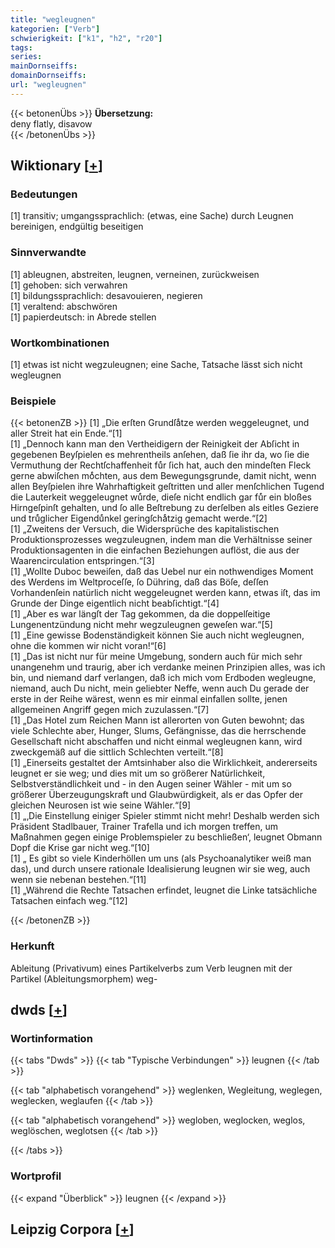 ```yaml
---
title: "wegleugnen"
kategorien: ["Verb"]
schwierigkeit: ["k1", "h2", "r20"]
tags:
series:
mainDornseiffs:
domainDornseiffs:
url: "wegleugnen"
---
```


{{< betonenÜbs >}}
**Übersetzung:**  
deny flatly, disavow  
{{< /betonenÜbs >}}

## Wiktionary [[+](https://de.wiktionary.org/wiki/wegleugnen)]

### Bedeutungen
[1] transitiv; umgangssprachlich: (etwas, eine Sache) durch Leugnen bereinigen, endgültig beseitigen  

### Sinnverwandte
[1] ableugnen, abstreiten, leugnen, verneinen, zurückweisen  
[1] gehoben: sich verwahren  
[1] bildungssprachlich: desavouieren, negieren  
[1] veraltend: abschwören  
[1] papierdeutsch: in Abrede stellen  

### Wortkombinationen
[1] etwas ist nicht wegzuleugnen; eine Sache, Tatsache lässt sich nicht wegleugnen  

### Beispiele
{{< betonenZB >}}
[1] „Die erſten Grundſaͤtze werden weggeleugnet, und aller Streit hat ein Ende.“[1]  
[1] „Dennoch kann man den Vertheidigern der Reinigkeit der Abſicht in gegebenen Beyſpielen es mehrentheils anſehen, daß ſie ihr da, wo ſie die Vermuthung der Rechtſchaffenheit fuͤr ſich hat, auch den mindeſten Fleck gerne abwiſchen moͤchten, aus dem Bewegungsgrunde, damit nicht, wenn allen Beyſpielen ihre Wahrhaftigkeit geſtritten und aller menſchlichen Tugend die Lauterkeit weggeleugnet wuͤrde, dieſe nicht endlich gar fuͤr ein bloßes Hirngeſpinſt gehalten, und ſo alle Beſtrebung zu derſelben als eitles Geziere und truͤglicher Eigenduͤnkel geringſchaͤtzig gemacht werde.“[2]  
[1] „Zweitens der Versuch, die Widersprüche des kapitalistischen Produktionsprozesses wegzuleugnen, indem man die Verhältnisse seiner Produktionsagenten in die einfachen Beziehungen auflöst, die aus der Waarencirculation entspringen.“[3]  
[1] „Wollte Duboc beweiſen, daß das Uebel nur ein nothwendiges Moment des Werdens im Weltproceſſe, ſo Dühring, daß das Böſe, deſſen Vorhandenſein natürlich nicht weggeleugnet werden kann, etwas iſt, das im Grunde der Dinge eigentlich nicht beabſichtigt.“[4]  
[1] „Aber es war längſt der Tag gekommen, da die doppelſeitige Lungenentzündung nicht mehr wegzuleugnen geweſen war.“[5]  
[1] „Eine gewisse Bodenständigkeit können Sie auch nicht wegleugnen, ohne die kommen wir nicht voran!“[6]  
[1] „Das ist nicht nur für meine Umgebung, sondern auch für mich sehr unangenehm und traurig, aber ich verdanke meinen Prinzipien alles, was ich bin, und niemand darf verlangen, daß ich mich vom Erdboden wegleugne, niemand, auch Du nicht, mein geliebter Neffe, wenn auch Du gerade der erste in der Reihe wärest, wenn es mir einmal einfallen sollte, jenen allgemeinen Angriff gegen mich zuzulassen.“[7]  
[1] „Das Hotel zum Reichen Mann ist allerorten von Guten bewohnt; das viele Schlechte aber, Hunger, Slums, Gefängnisse, das die herrschende Gesellschaft nicht abschaffen und nicht einmal wegleugnen kann, wird zweckgemäß auf die sittlich Schlechten verteilt.“[8]  
[1] „Einerseits gestaltet der Amtsinhaber also die Wirklichkeit, andererseits leugnet er sie weg; und dies mit um so größerer Natürlichkeit, Selbstverständlichkeit und - in den Augen seiner Wähler - mit um so größerer Überzeugungskraft und Glaubwürdigkeit, als er das Opfer der gleichen Neurosen ist wie seine Wähler.“[9]  
[1] „‚Die Einstellung einiger Spieler stimmt nicht mehr! Deshalb werden sich Präsident Stadlbauer, Trainer Trafella und ich morgen treffen, um Maßnahmen gegen einige Problemspieler zu beschließen‘, leugnet Obmann Dopf die Krise gar nicht weg.“[10]  
[1] „ Es gibt so viele Kinderhöllen um uns (als Psychoanalytiker weiß man das), und durch unsere rationale Idealisierung leugnen wir sie weg, auch wenn sie nebenan bestehen.“[11]  
[1] „Während die Rechte Tatsachen erfindet, leugnet die Linke tatsächliche Tatsachen einfach weg.“[12]  

{{< /betonenZB >}}
### Herkunft
Ableitung (Privativum) eines Partikelverbs zum Verb leugnen mit der Partikel (Ableitungsmorphem) weg-  



## dwds [[+](https://www.dwds.de/wb/wegleugnen)]

### Wortinformation
{{< tabs "Dwds" >}}
{{< tab "Typische Verbindungen" >}}
leugnen
{{< /tab >}}

{{< tab "alphabetisch vorangehend" >}}
weglenken, Wegleitung, weglegen, weglecken, weglaufen
{{< /tab >}}

{{< tab "alphabetisch vorangehend" >}}
wegloben, weglocken, weglos, weglöschen, weglotsen
{{< /tab >}}

{{< /tabs >}}

### Wortprofil
{{< expand "Überblick" >}} leugnen {{< /expand >}}

## Leipzig Corpora [[+](https://corpora.uni-leipzig.de/en/res?word=wegleugnen&corpusId=deu_newscrawl-public_2018)]

